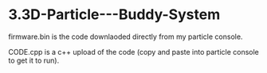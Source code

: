 # 3.3D-Particle---Buddy-System

firmware.bin is the code downlaoded directly from my particle console. 

CODE.cpp is a c++ upload of the code (copy and paste into particle console to get it to run).
